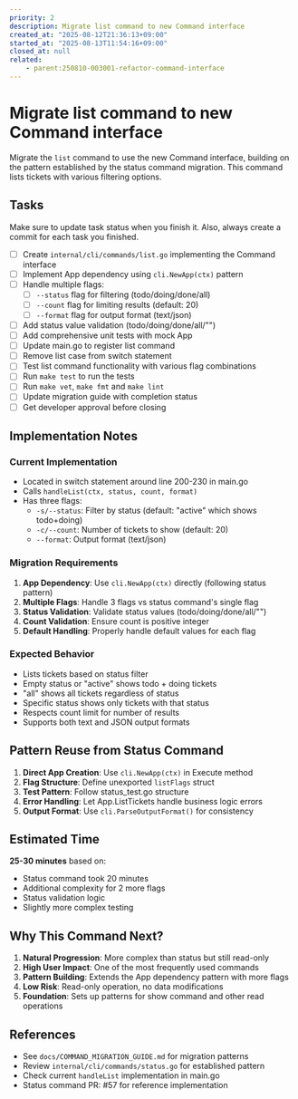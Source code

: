 ```yaml
---
priority: 2
description: Migrate list command to new Command interface
created_at: "2025-08-12T21:36:13+09:00"
started_at: "2025-08-13T11:54:16+09:00"
closed_at: null
related:
    - parent:250810-003001-refactor-command-interface
---
```


# Migrate list command to new Command interface

Migrate the `list` command to use the new Command interface, building on the pattern established by the status command migration. This command lists tickets with various filtering options.

## Tasks
Make sure to update task status when you finish it. Also, always create a commit for each task you finished.

- [ ] Create `internal/cli/commands/list.go` implementing the Command interface
- [ ] Implement App dependency using `cli.NewApp(ctx)` pattern
- [ ] Handle multiple flags:
  - [ ] `--status` flag for filtering (todo/doing/done/all)
  - [ ] `--count` flag for limiting results (default: 20)
  - [ ] `--format` flag for output format (text/json)
- [ ] Add status value validation (todo/doing/done/all/"")
- [ ] Add comprehensive unit tests with mock App
- [ ] Update main.go to register list command
- [ ] Remove list case from switch statement
- [ ] Test list command functionality with various flag combinations
- [ ] Run `make test` to run the tests
- [ ] Run `make vet`, `make fmt` and `make lint`
- [ ] Update migration guide with completion status
- [ ] Get developer approval before closing

## Implementation Notes

### Current Implementation
- Located in switch statement around line 200-230 in main.go
- Calls `handleList(ctx, status, count, format)`
- Has three flags:
  - `-s/--status`: Filter by status (default: "active" which shows todo+doing)
  - `-c/--count`: Number of tickets to show (default: 20)
  - `--format`: Output format (text/json)

### Migration Requirements
1. **App Dependency**: Use `cli.NewApp(ctx)` directly (following status pattern)
2. **Multiple Flags**: Handle 3 flags vs status command's single flag
3. **Status Validation**: Validate status values (todo/doing/done/all/"")
4. **Count Validation**: Ensure count is positive integer
5. **Default Handling**: Properly handle default values for each flag

### Expected Behavior
- Lists tickets based on status filter
- Empty status or "active" shows todo + doing tickets
- "all" shows all tickets regardless of status
- Specific status shows only tickets with that status
- Respects count limit for number of results
- Supports both text and JSON output formats

## Pattern Reuse from Status Command

1. **Direct App Creation**: Use `cli.NewApp(ctx)` in Execute method
2. **Flag Structure**: Define unexported `listFlags` struct
3. **Test Pattern**: Follow status_test.go structure
4. **Error Handling**: Let App.ListTickets handle business logic errors
5. **Output Format**: Use `cli.ParseOutputFormat()` for consistency

## Estimated Time
**25-30 minutes** based on:
- Status command took 20 minutes
- Additional complexity for 2 more flags
- Status validation logic
- Slightly more complex testing

## Why This Command Next?

1. **Natural Progression**: More complex than status but still read-only
2. **High User Impact**: One of the most frequently used commands
3. **Pattern Building**: Extends the App dependency pattern with more flags
4. **Low Risk**: Read-only operation, no data modifications
5. **Foundation**: Sets up patterns for show command and other read operations

## References

- See `docs/COMMAND_MIGRATION_GUIDE.md` for migration patterns
- Review `internal/cli/commands/status.go` for established pattern
- Check current `handleList` implementation in main.go
- Status command PR: #57 for reference implementation